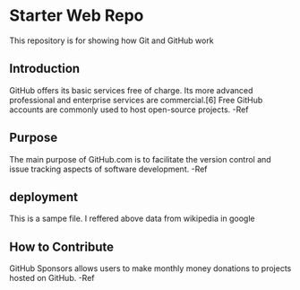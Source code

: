 # Starter Web Repo

 This repository is for showing how Git and GitHub work

## Introduction 

GitHub offers its basic services free of charge. Its more advanced professional and enterprise services are commercial.[6] Free GitHub accounts are commonly used to host open-source projects. -Ref 

## Purpose

The main purpose of GitHub.com is to facilitate the version control and issue tracking aspects of software development.  -Ref

## deployment

This is a sampe file. I reffered above data from wikipedia in google


## How to Contribute

GitHub Sponsors allows users to make monthly money donations to projects hosted on GitHub. -Ref
